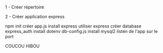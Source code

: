 1 - Créer répertoire

2 - Créer application express

npm init
créer app.js
install express
utiliser express
créer database express_auth
install dotenv
db-config.js
install mysql2
listen de l'app sur le port

COUCOU HIBOU

